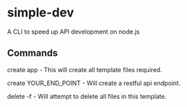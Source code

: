 # simple-dev
A CLI to speed up API development on node.js


## Commands

create app - This will create all template files required.

create YOUR_END_POINT - Will create a restful api endpoint.

delete -f - Will attempt to delete all files in this template.

